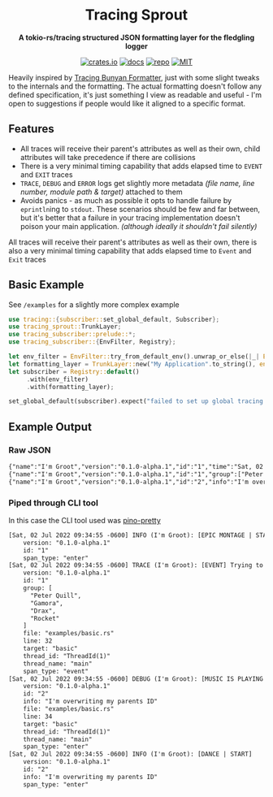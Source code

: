 <div align="center">
  <h1>Tracing Sprout</h1>
  <p>
    <strong>A tokio-rs/tracing structured JSON formatting layer for the fledgling logger</strong>
  </p>
  <p>

[![crates.io](https://img.shields.io/crates/v/tracing_sprout?label=latest)](https://crates.io/crates/tracing_sprout)
[![docs](https://docs.rs/tracing_sprout/badge.svg)](https://docs.rs/tracing_sprout/latest/tracing_sprout/)
[![repo](https://img.shields.io/badge/github-code-black)](https://github.com/naamancurtis/tracing-sprout)
[![MIT](https://img.shields.io/github/license/naamancurtis/tracing-sprout)](https://github.com/naamancurtis/tracing-sprout/blob/main/LICENSE)

</div>

Heavily inspired by [Tracing Bunyan Formatter](https://github.com/LukeMathWalker/tracing-bunyan-formatter), just with some slight tweaks to the internals and the formatting. The actual formatting doesn't follow any defined specification, it's just something I view as readable and useful - I'm open to suggestions if people would like it aligned to a specific format.

## Features

- All traces will receive their parent's attributes as well as their own, child attributes will take precedence if there are collisions
- There is a very minimal timing capability that adds elapsed time to `EVENT` and `EXIT` traces
- `TRACE`, `DEBUG` and `ERROR` logs get slightly more metadata _(file name, line number, module path & target)_ attached to them
- Avoids panics - as much as possible it opts to handle failure by `eprintln`ing to `stdout`. These scenarios should be few and far between, but it's better that a failure in your tracing implementation doesn't poison your main application. _(although ideally it shouldn't fail silently)_

All traces will receive their parent's attributes as well as their own, there is also a very minimal timing capability that adds elapsed time to `Event` and `Exit` traces

## Basic Example

See `/examples` for a slightly more complex example

```rust
use tracing::{subscriber::set_global_default, Subscriber};
use tracing_sprout::TrunkLayer;
use tracing_subscriber::prelude::*;
use tracing_subscriber::{EnvFilter, Registry};

let env_filter = EnvFilter::try_from_default_env().unwrap_or_else(|_| EnvFilter::new("info"));
let formatting_layer = TrunkLayer::new("My Application".to_string(), env!("CARGO_PKG_VERSION").to_string(), std::io::stdout);
let subscriber = Registry::default()
     .with(env_filter)
     .with(formatting_layer);

set_global_default(subscriber).expect("failed to set up global tracing subscriber")
```

## Example Output

### Raw JSON

```txt
{"name":"I'm Groot","version":"0.1.0-alpha.1","id":"1","time":"Sat, 02 Jul 2022 09:33:59 -0600","msg":"[EPIC MONTAGE | START]","level":"info","span_type":"enter"}
{"name":"I'm Groot","version":"0.1.0-alpha.1","id":"1","group":["Peter Quill","Gamora","Drax","Rocket"],"time":"Sat, 02 Jul 2022 09:33:59 -0600","msg":"[EVENT] Trying to plug in the power","level":"trace","file":"examples/basic.rs","line":32,"target":"basic","thread_id":"ThreadId(1)","thread_name":"main","span_type":"event"}
{"name":"I'm Groot","version":"0.1.0-alpha.1","id":"2","info":"I'm overwriting my parents ID","time":"Sat, 02 Jul 2022 09:33:59 -0600","msg":"[MUSIC IS PLAYING | START]","level":"debug","file":"examples/basic.rs","line":34,"target":"basic","thread_id":"ThreadId(1)","thread_name":"main","span_type":"enter"}
```

### Piped through CLI tool

In this case the CLI tool used was [pino-pretty](https://github.com/pinojs/pino-pretty)

```txt
[Sat, 02 Jul 2022 09:34:55 -0600] INFO (I'm Groot): [EPIC MONTAGE | STA
    version: "0.1.0-alpha.1"
    id: "1"
    span_type: "enter"
[Sat, 02 Jul 2022 09:34:55 -0600] TRACE (I'm Groot): [EVENT] Trying to
    version: "0.1.0-alpha.1"
    id: "1"
    group: [
      "Peter Quill",
      "Gamora",
      "Drax",
      "Rocket"
    ]
    file: "examples/basic.rs"
    line: 32
    target: "basic"
    thread_id: "ThreadId(1)"
    thread_name: "main"
    span_type: "event"
[Sat, 02 Jul 2022 09:34:55 -0600] DEBUG (I'm Groot): [MUSIC IS PLAYING | START]
    version: "0.1.0-alpha.1"
    id: "2"
    info: "I'm overwriting my parents ID"
    file: "examples/basic.rs"
    line: 34
    target: "basic"
    thread_id: "ThreadId(1)"
    thread_name: "main"
    span_type: "enter"
[Sat, 02 Jul 2022 09:34:55 -0600] INFO (I'm Groot): [DANCE | START]
    version: "0.1.0-alpha.1"
    id: "2"
    info: "I'm overwriting my parents ID"
    span_type: "enter"
```
